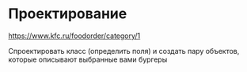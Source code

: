 # Проектирование

https://www.kfc.ru/foodorder/category/1

Спроектировать класс (определить поля) и
создать пару объектов, которые описывают
выбранные вами бургеры
